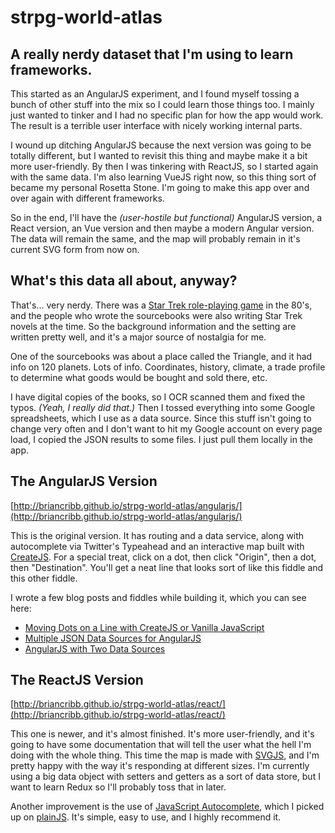 # strpg-world-atlas
## A really nerdy dataset that I'm using to learn frameworks.
This started as an AngularJS experiment, and I found myself tossing a bunch of other stuff into the mix so I could learn those things too. I mainly just wanted to tinker and I had no specific plan for how the app would work. The result is a terrible user interface with nicely working internal parts.

I wound up ditching AngularJS because the next version was going to be totally different, but I wanted to revisit this thing and maybe make it a bit more user-friendly. By then I was tinkering with ReactJS, so I started again with the same data. I'm also learning VueJS right now, so this thing sort of became my personal Rosetta Stone. I'm going to make this app over and over again with different frameworks.

So in the end, I'll have the <em>(user-hostile but functional)</em> AngularJS version, a React version, an Vue version and then maybe a modern Angular version. The data will remain the same, and the map will probably remain in it's current SVG form from now on.

## What's this data all about, anyway?
That's... very nerdy. There was a [Star Trek role-playing game](https://en.wikipedia.org/wiki/Star_Trek:_The_Role_Playing_Game) in the 80's, and the people who wrote the sourcebooks were also writing Star Trek novels at the time. So the background information and the setting are written pretty well, and it's a major source of nostalgia for me.

One of the sourcebooks was about a place called the Triangle, and it had info on 120 planets. Lots of info. Coordinates, history, climate, a trade profile to determine what goods would be bought and sold there, etc.

I have digital copies of the books, so I OCR scanned them and fixed the typos. <em>(Yeah, I really did that.)</em> Then I tossed everything into some Google spreadsheets, which I use as a data source. Since this stuff isn't going to change very often and I don't want to hit my Google account on every page load, I copied the JSON results to some files. I just pull them locally in the app.

## The AngularJS Version

[http://briancribb.github.io/strpg-world-atlas/angularjs/](http://briancribb.github.io/strpg-world-atlas/angularjs/)

This is the original version. It has routing and a data service, along with autocomplete via Twitter's Typeahead and an interactive map built with <a href="https://createjs.com/">CreateJS</a>. For a special treat, click on a dot, then click "Origin", then a dot, then "Destination". You'll get a neat line that looks sort of like this fiddle and this other fiddle.

I wrote a few blog posts and fiddles while building it, which you can see here:
* [Moving Dots on a Line with CreateJS or Vanilla JavaScript](http://www.themightycribb.com/moving-dots-on-a-line-with-createjs-or-vanilla-javascript/)
* [Multiple JSON Data Sources for AngularJS](http://www.themightycribb.com/multiple-json-data-sources-for-angularjs/)
* [AngularJS with Two Data Sources](https://jsfiddle.net/ov165dvc/)



## The ReactJS Version
[http://briancribb.github.io/strpg-world-atlas/react/](http://briancribb.github.io/strpg-world-atlas/react/)

This one is newer, and it's almost finished. It's more user-friendly, and it's going to have some documentation that will tell the user what the hell I'm doing with the whole thing. This time the map is made with <a href="http://svgjs.com/">SVGJS</a>, and I'm pretty happy with the way it's responding at different sizes. I'm currently using a big data object with setters and getters as a sort of data store, but I want to learn Redux so I'll probably toss that in later.

Another improvement is the use of <a href="https://goodies.pixabay.com/javascript/auto-complete/demo.html">JavaScript Autocomplete</a>, which I picked up on [plainJS](https://plainjs.com/). It's simple, easy to use, and I highly recommend it.
